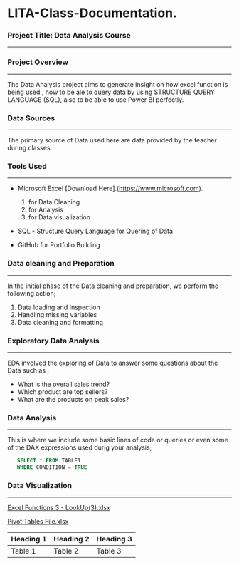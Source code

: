 # LITA-Class-Documentation.

### Project Title: Data Analysis Course
---

### Project Overview
---
The Data Analysis project aims to generate insight on how excel function is being used , how to be ale to query data by using STRUCTURE QUERY LANGUAGE (SQL), also to be able to use Power BI perfectly.

### Data Sources
---
The primary source of Data used here are data provided by the teacher during classes

### Tools Used
---
- Microsoft Excel [Download Here].(https://www.microsoft.com).
   1. for Data Cleaning
   2. for  Analysis
   3. for Data visualization
      
- SQL  - Structure Query Language for Quering of Data
- GitHub for Portfolio Building

### Data cleaning and Preparation
---
In the initial phase of the Data cleaning and preparation, we perform the following action;
 1. Data loading and Inspection
 2. Handling missing variables
 3. Data cleaning and formatting

### Exploratory Data Analysis
---
EDA involved the exploring of Data to answer some questions about the Data such as ;
- What is the overall sales trend?
- Which product are top sellers?
- What are the products on peak sales?

### Data Analysis
---
This is where we include some basic lines of code or queries or even some of the DAX expressions used durig your analysis;
```SQL
   SELECT * FROM TABLE1
   WHERE CONDITION = TRUE
```


### Data Visualization
---

[Excel Functions 3 - LookUp(3).xlsx](https://github.com/user-attachments/files/17267613/Excel.Functions.3.-.LookUp.3.xlsx)

 
[Pivot Tables File.xlsx](https://github.com/user-attachments/files/17267616/Pivot.Tables.File.xlsx)



|Heading 1|Heading 2|Heading 3|
|---------|---------|---------|
|Table 1|Table 2|Table 3|


 




